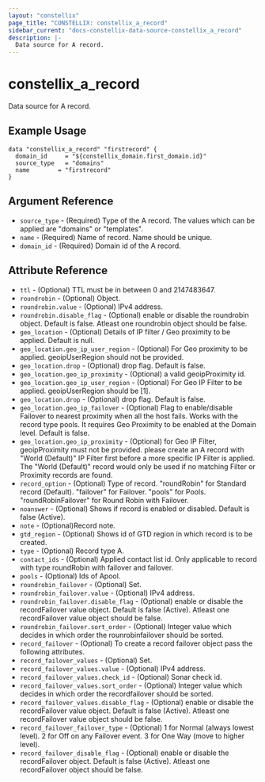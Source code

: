 ```yaml
---
layout: "constellix"
page_title: "CONSTELLIX: constellix_a_record"
sidebar_current: "docs-constellix-data-source-constellix_a_record"
description: |-
  Data source for A record.
---
```


# constellix_a_record
Data source for A record.

## Example Usage ##

```hcl
data "constellix_a_record" "firstrecord" {
  domain_id 	= "${constellix_domain.first_domain.id}"
  source_type	= "domains"
  name     	  = "firstrecord"
}

```

## Argument Reference
* `source_type` - (Required) Type of the A record. The values which can be applied are "domains" or "templates".
* `name` - (Required) Name of record. Name should be unique.
* `domain_id` - (Required) Domain id of the A record.

## Attribute Reference ##

* `ttl` - (Optional) TTL must be in between 0 and 2147483647.
* `roundrobin` - (Optional) Object.
* `roundrobin.value` - (Optional) IPv4 address.
* `roundrobin.disable_flag` - (Optional) enable or disable the roundrobin object. Default is false. Atleast one roundrobin object should be false.
* `geo_location` - (Optional) Details of IP filter / Geo proximity to be applied. Default is null.
* `geo_location.geo_ip_user_region` - (Optional) For Geo proximity to be applied. geoipUserRegion should not be provided.
* `geo_location.drop` - (Optional) drop flag. Default is false.
* `geo_location.geo_ip_proximity` - (Optional) a valid geoipProximity id.
* `geo_location.geo_ip_user_region` - (Optional) For Geo IP Filter to be applied. geoipUserRegion should be [1].
* `geo_location.drop` - (Optional) drop flag. Default is false.
* `geo_location.geo_ip_failover` - (Optional) Flag to enable/disable Failover to nearest proximity when all the host fails. Works with the record type pools. It requires Geo Proximity to be enabled at the Domain level. Default is false. 
* `geo_location.geo_ip_proximity` - (Optional) for Geo IP Filter, geoipProximity must not be provided. please create an A record with "World (Default)" IP Filter first before a more specific IP Filter is applied. The "World (Default)" record would only be used if no matching Filter or Proximity records are found.
* `record_option` - (Optional) Type of record. "roundRobin" for Standard record (Default). "failover" for Failover. "pools" for Pools. "roundRobinFailover" for Round Robin with Failover.
* `noanswer` - (Optional) Shows if record is enabled or disabled. Default is false (Active).
* `note` - (Optional)Record note.
* `gtd_region` - (Optional) Shows id of GTD region in which record is to be created.
* `type` - (Optional) Record type A.
* `contact_ids` - (Optional) Applied contact list id. Only applicable to record with type roundRobin with failover and failover.
* `pools` - (Optional) Ids of Apool.
* `roundrobin_failover` - (Optional) Set.
* `roundrobin_failover.value` - (Optional) IPv4 address.
* `roundrobin_failover.disable_flag` - (Optional) enable or disable the recordFailover value object. Default is false (Active). Atleast one recordFailover value object should be false.
* `roundrobin_failover.sort_order` - (Optional) Integer value which decides in which order the rounrobinfailover should be sorted.
* `record_failover` - (Optional) To create a record failover object pass the following attributes.
* `record_failover_values` - (Optional) Set. 
* `record_failover_values.value` - (Optional) IPv4 address.
* `record_failover_values.check_id` - (Optional) Sonar check id.
* `record_failover_values.sort_order` - (Optional) Integer value which decides in which order the recordfailover should be sorted.
* `record_failover_values.disable_flag` - (Optional) enable or disable the recordFailover value object. Default is false (Active). Atleast one recordFailover value object should be false.
* `record_failover_failover_type` - (Optional) 1 for Normal (always lowest level). 2 for Off on any Failover event. 3 for One Way (move to higher level).
* `record_failover_disable_flag` - (Optional) enable or disable the recordFailover object. Default is false (Active). Atleast one recordFailover object should be false.
